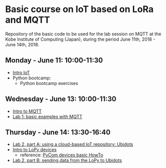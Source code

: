 # Basic course on IoT based on LoRa and MQTT

Repository of the basic code to be used for the lab session on MQTT at the Kobe Institute of Computing (Japan), during the period June 11th, 2018 - June 14th, 2018.


## Monday - June 11: 10:00-11:30
- [Intro IoT](https://github.com/pmanzoni/pythonMQTT_062018/blob/master/IoT-Intro.pdf)
- Python bootcamp: 
	* Python bootcamp exercises

## Wednesday - June 13: 10:00-11:30
- [Intro to MQTT](https://github.com/pmanzoni/pythonMQTT_062018/blob/master/introMQTT_v1.pdf)
- [Lab 1: basic examples with MQTT](https://hackmd.io/s/SySWKp2AM)

## Thursday - June 14: 13:30-16:40
- [Lab 2, part A: using a cloud-based IoT repository: Ubidots](https://hackmd.io/s/Hke4Ya3Az)
- [Intro to LoPy devices](https://github.com/pmanzoni/pythonMQTT_062018/blob/master/micropython.pdf)
  * reference: [PyCom devices basic HowTo](https://hackmd.io/s/HJhUcamxQ)
- [Lab 2, part B: sending data from the LoPy to  Ubidots](https://hackmd.io/s/ry_TGIAxm)
